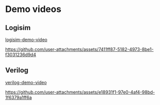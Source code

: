 # Demo videos

## Logisim

[logisim-demo-video](https://drive.google.com/file/d/15Iq7HiegWnqSGlyxhybC-O-MXjKxKt2q/view?usp=drive_link)

https://github.com/user-attachments/assets/7411ff87-5182-4973-8be1-f3031236d9d4






## Verilog

[verilog-demo-video](https://drive.google.com/file/d/1WqK9dAJIEVUVBmVcL28I_U8byLuEBn9h/view?usp=sharing)

https://github.com/user-attachments/assets/e18931f1-97e0-4af4-98bd-1f6379a1ff6a
